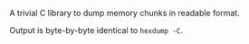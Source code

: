 A trivial C library to dump memory chunks in readable format.

Output is byte-by-byte identical to `hexdump -C`.

